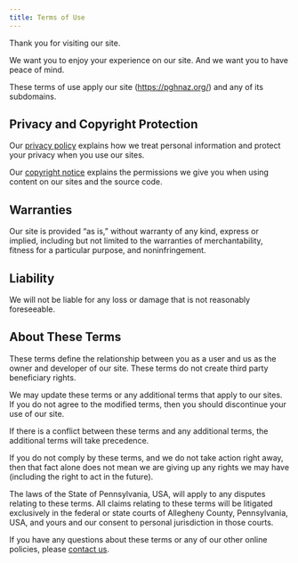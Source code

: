 ```yaml
---
title: Terms of Use
---
```


Thank you for visiting our site.

We want you to enjoy your experience on our site. And we want you to have peace of mind.

These terms of use apply our site (https://pghnaz.org/) and any of its subdomains.

## Privacy and Copyright Protection

Our [privacy policy](/privacy/) explains how we treat personal information and protect your privacy when you use our sites.

Our [copyright notice](/copyright/) explains the permissions we give you when using content on our sites and the source code.

## Warranties

Our site is provided “as is,” without warranty of any kind, express or implied, including but not limited to the warranties of merchantability, fitness for a particular purpose, and noninfringement.

## Liability

We will not be liable for any loss or damage that is not reasonably foreseeable.

## About These Terms

These terms define the relationship between you as a user and us as the owner and developer of our site. These terms do not create third party beneficiary rights.

We may update these terms or any additional terms that apply to our sites. If you do not agree to the modified terms, then you should discontinue your use of our site.

If there is a conflict between these terms and any additional terms, the additional terms will take precedence.

If you do not comply by these terms, and we do not take action right away, then that fact alone does not mean we are giving up any rights we may have (including the right to act in the future).

The laws of the State of Pennsylvania, USA, will apply to any disputes relating to these terms. All claims relating to these terms will be litigated exclusively in the federal or state courts of Allegheny County, Pennsylvania, USA, and yours and our consent to personal jurisdiction in those courts.

If you have any questions about these terms or any of our other online policies, please [contact us](/contact/).
